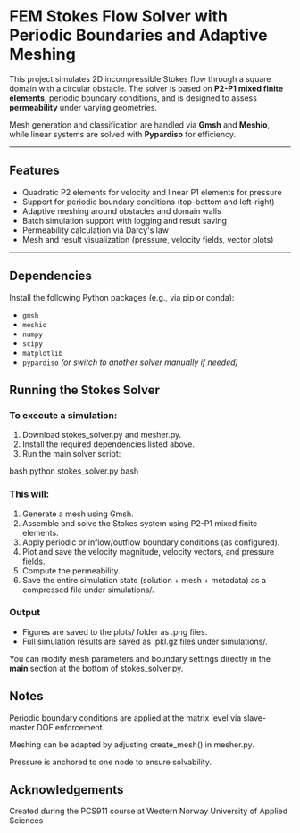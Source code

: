 # FEM Stokes Flow Solver with Periodic Boundaries and Adaptive Meshing

This project simulates 2D incompressible Stokes flow through a square domain with a circular obstacle. The solver is based on **P2-P1 mixed finite elements**, periodic boundary conditions, and is designed to assess **permeability** under varying geometries.

Mesh generation and classification are handled via **Gmsh** and **Meshio**, while linear systems are solved with **Pypardiso** for efficiency.

---

## Features

- Quadratic P2 elements for velocity and linear P1 elements for pressure
- Support for periodic boundary conditions (top-bottom and left-right)
- Adaptive meshing around obstacles and domain walls
- Batch simulation support with logging and result saving
- Permeability calculation via Darcy's law
- Mesh and result visualization (pressure, velocity fields, vector plots)

---

## Dependencies

Install the following Python packages (e.g., via pip or conda):

- `gmsh`
- `meshio`
- `numpy`
- `scipy`
- `matplotlib`
- `pypardiso` *(or switch to another solver manually if needed)*

## Running the Stokes Solver
### To execute a simulation:

1. Download stokes_solver.py and mesher.py.
2. Install the required dependencies listed above.
3. Run the main solver script:

bash
python stokes_solver.py
bash

### This will:

1. Generate a mesh using Gmsh.
2. Assemble and solve the Stokes system using P2-P1 mixed finite elements.
3. Apply periodic or inflow/outflow boundary conditions (as configured).
4. Plot and save the velocity magnitude, velocity vectors, and pressure fields.
5. Compute the permeability.
6. Save the entire simulation state (solution + mesh + metadata) as a compressed file under simulations/.

### Output
- Figures are saved to the plots/ folder as .png files.
- Full simulation results are saved as .pkl.gz files under simulations/.

You can modify mesh parameters and boundary settings directly in the __main__ section at the bottom of stokes_solver.py.

## Notes
Periodic boundary conditions are applied at the matrix level via slave-master DOF enforcement.

Meshing can be adapted by adjusting create_mesh() in mesher.py.

Pressure is anchored to one node to ensure solvability.

## Acknowledgements
Created during the PCS911 course at Western Norway University of Applied Sciences
